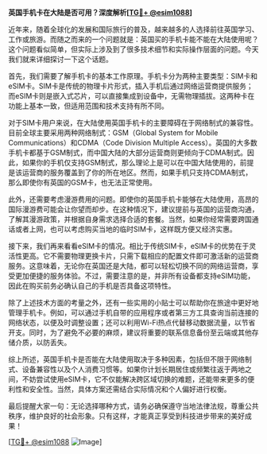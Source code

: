 **英国手机卡在大陆是否可用？深度解析[[TG💪+ @esim1088](https://t.me/s/esim1088)]**

近年来，随着全球化的发展和国际旅行的普及，越来越多的人选择前往英国学习、工作或旅游。而随之而来的一个问题就是：英国买的手机卡能不能在大陆使用呢？这个问题看似简单，但实际上涉及到了很多技术细节和实际操作层面的问题。今天我们就来详细探讨一下这个话题。

首先，我们需要了解手机卡的基本工作原理。手机卡分为两种主要类型：SIM卡和eSIM卡。SIM卡是传统的物理卡片形式，插入手机后通过网络运营商提供服务；而eSIM卡则是嵌入式芯片，可以直接集成到设备中，无需物理插拔。这两种卡在功能上基本一致，但适用范围和技术支持有所不同。

对于SIM卡用户来说，在大陆使用英国手机卡的主要障碍在于网络制式的兼容性。目前全球主要采用两种网络制式：GSM（Global System for Mobile Communications）和CDMA（Code Division Multiple Access）。英国的大多数手机卡都基于GSM制式，而中国大陆的大部分运营商则更倾向于CDMA制式。因此，如果你的手机仅支持GSM制式，那么理论上是可以在中国大陆使用的，前提是该运营商的服务覆盖到了你的所在地区。然而，如果手机只支持CDMA制式，那么即使你有英国的GSM卡，也无法正常使用。

此外，还需要考虑漫游费用的问题。即使你的英国手机卡能够在大陆使用，高昂的国际漫游费可能会让你望而却步。在这种情况下，建议提前与英国的运营商沟通，了解其漫游政策，并根据自身需求选择合适的套餐。当然，如果你经常需要跨国通话或者上网，也可以考虑购买当地的临时SIM卡，这样既方便又经济实惠。

接下来，我们再来看看eSIM卡的情况。相比于传统SIM卡，eSIM卡的优势在于灵活性更高。它不需要物理更换卡片，只需下载相应的配置文件即可激活新的运营商服务。这意味着，无论你在英国还是大陆，都可以轻松切换不同的网络运营商，享受更加便捷的服务体验。不过，需要注意的是，并非所有设备都支持eSIM功能，因此在购买前务必确认自己的手机是否具备这项特性。

除了上述技术方面的考量之外，还有一些实用的小贴士可以帮助你在旅途中更好地管理手机卡。例如，可以通过手机自带的应用程序或者第三方工具查询当前连接的网络状态，以便及时调整设置；还可以利用Wi-Fi热点代替移动数据流量，以节省开支。同时，为了避免不必要的麻烦，建议将重要的联系信息备份至云端或其他存储介质，以防丢失。

综上所述，英国手机卡是否能在大陆使用取决于多种因素，包括但不限于网络制式、设备兼容性以及个人消费习惯等。如果你计划长期居住或频繁往返于两地之间，不妨尝试使用eSIM卡，它不仅能解决跨区域切换的难题，还能带来更多的便利性和安全性。当然，具体方案还需结合实际情况和个人偏好进行权衡。

最后提醒大家一句：无论选择哪种方式，请务必确保遵守当地法律法规，尊重公共秩序，维护良好的社会形象。只有这样，才能真正享受到科技进步带来的美好成果！

[[TG💪+ @esim1088](https://t.me/s/esim1088) ![Image](https://i.postimg.cc/4NQfJmqS/Snipaste-2025-05-13-00-14-12.png)]